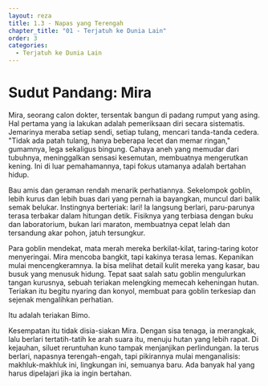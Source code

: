 ```yaml
---
layout: reza
title: 1.3 - Napas yang Terengah
chapter_title: "01 - Terjatuh ke Dunia Lain"
order: 3
categories:
  - Terjatuh ke Dunia Lain
---
```

# Sudut Pandang: Mira

Mira, seorang calon dokter, tersentak bangun di padang rumput yang asing. Hal pertama yang ia lakukan adalah pemeriksaan diri secara sistematis. Jemarinya meraba setiap sendi, setiap tulang, mencari tanda-tanda cedera. "Tidak ada patah tulang, hanya beberapa lecet dan memar ringan," gumamnya, lega sekaligus bingung. Cahaya aneh yang memudar dari tubuhnya, meninggalkan sensasi kesemutan, membuatnya mengerutkan kening. Ini di luar pemahamannya, tapi fokus utamanya adalah bertahan hidup.

Bau amis dan geraman rendah menarik perhatiannya. Sekelompok goblin, lebih kurus dan lebih buas dari yang pernah ia bayangkan, muncul dari balik semak belukar. Instingnya berteriak: lari! Ia langsung berlari, paru-parunya terasa terbakar dalam hitungan detik. Fisiknya yang terbiasa dengan buku dan laboratorium, bukan lari maraton, membuatnya cepat lelah dan tersandung akar pohon, jatuh tersungkur.

Para goblin mendekat, mata merah mereka berkilat-kilat, taring-taring kotor menyeringai. Mira mencoba bangkit, tapi kakinya terasa lemas. Kepanikan mulai mencengkeramnya. Ia bisa melihat detail kulit mereka yang kasar, bau busuk yang menusuk hidung. Tepat saat salah satu goblin mengulurkan tangan kurusnya, sebuah teriakan melengking memecah keheningan hutan. Teriakan itu begitu nyaring dan konyol, membuat para goblin terkesiap dan sejenak mengalihkan perhatian.

Itu adalah teriakan Bimo.

Kesempatan itu tidak disia-siakan Mira. Dengan sisa tenaga, ia merangkak, lalu berlari tertatih-tatih ke arah suara itu, menuju hutan yang lebih rapat. Di kejauhan, siluet reruntuhan kuno tampak menjanjikan perlindungan. Ia terus berlari, napasnya terengah-engah, tapi pikirannya mulai menganalisis: makhluk-makhluk ini, lingkungan ini, semuanya baru. Ada banyak hal yang harus dipelajari jika ia ingin bertahan.
